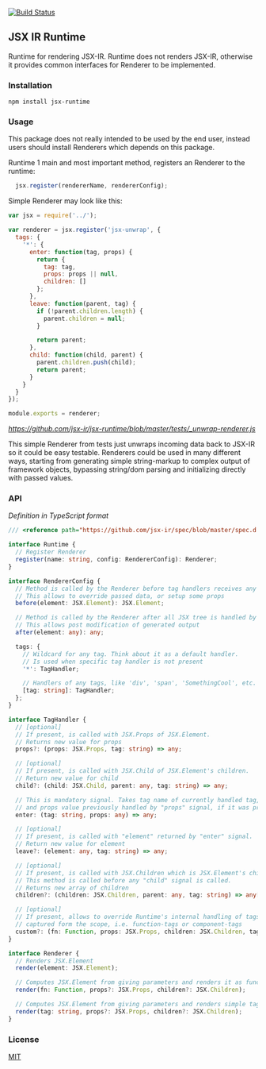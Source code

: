 [![Build Status](https://travis-ci.org/jsx-ir/jsx-runtime.svg?branch=master)](https://travis-ci.org/jsx-ir/jsx-runtime)

## JSX IR Runtime

Runtime for rendering JSX-IR. Runtime does not renders JSX-IR, otherwise it provides common interfaces for Renderer to be implemented.

### Installation

```npm install jsx-runtime```

### Usage

This package does not really intended to be used by the end user, instead users should install Renderers which depends on this package.

Runtime 1 main and most important method,  registers an Renderer to the runtime:

```js
  jsx.register(rendererName, rendererConfig);
```

Simple Renderer may look like this:
```js
var jsx = require('../');

var renderer = jsx.register('jsx-unwrap', {
  tags: {
    '*': {
      enter: function(tag, props) {
        return {
          tag: tag,
          props: props || null,
          children: []
        };
      },
      leave: function(parent, tag) {
        if (!parent.children.length) {
          parent.children = null;
        }

        return parent;
      },
      child: function(child, parent) {
        parent.children.push(child);
        return parent;
      }
    }
  }
});

module.exports = renderer;
```
_https://github.com/jsx-ir/jsx-runtime/blob/master/tests/_unwrap-renderer.js_

This simple Renderer from tests just unwraps incoming data back to JSX-IR so it could be easy testable. Renderers could be used in many different ways, starting from generating simple string-markup to complex output of framework objects, bypassing string/dom parsing and initializing directly with passed values.

### API

_Definition in TypeScript format_
```typescript
/// <reference path="https://github.com/jsx-ir/spec/blob/master/spec.d.ts" />

interface Runtime {
  // Register Renderer
  register(name: string, config: RendererConfig): Renderer;
}

interface RendererConfig {
  // Method is called by the Renderer before tag handlers receives any signals
  // This allows to override passed data, or setup some props
  before(element: JSX.Element): JSX.Element;

  // Method is called by the Renderer after all JSX tree is handled by tag handlers
  // This allows post modification of generated output
  after(element: any): any;

  tags: {
    // Wildcard for any tag. Think about it as a default handler.
    // Is used when specific tag handler is not present
    '*': TagHandler;

    // Handlers of any tags, like 'div', 'span', 'SomethingCool', etc.
    [tag: string]: TagHandler;
  };
}

interface TagHandler {
  // [optional]
  // If present, is called with JSX.Props of JSX.Element.
  // Returns new value for props
  props?: (props: JSX.Props, tag: string) => any;

  // [optional]
  // If present, is called with JSX.Child of JSX.Element's children.
  // Return new value for child
  child?: (child: JSX.Child, parent: any, tag: string) => any;

  // This is mandatory signal. Takes tag name of currently handled tag,
  // and props value previously handled by "props" signal, if it was present
  enter: (tag: string, props: any) => any;

  // [optional]
  // If present, is called with "element" returned by "enter" signal.
  // Return new value for element
  leave?: (element: any, tag: string) => any;

  // [optional]
  // If present, is called with JSX.Children which is JSX.Element's children property
  // This method is called before any "child" signal is called.
  // Returns new array of children
  children?: (children: JSX.Children, parent: any, tag: string) => any[];

  // [optional]
  // If present, allows to override Runtime's internal handling of tags
  // captured form the scope, i.e. function-tags or component-tags
  custom?: (fn: Function, props: JSX.Props, children: JSX.Children, tag: string) => any;
}

interface Renderer {
  // Renders JSX.Element
  render(element: JSX.Element);

  // Computes JSX.Element from giving parameters and renders it as function-tag
  render(fn: Function, props?: JSX.Props, children?: JSX.Children);

  // Computes JSX.Element from giving parameters and renders simple tag
  render(tag: string, props?: JSX.Props, children?: JSX.Children);
}
```

### License

[MIT](LICENSE.md)